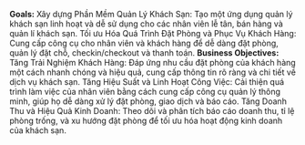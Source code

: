 **Goals:**
Xây dựng Phần Mềm Quản Lý Khách Sạn: Tạo một ứng dụng quản lý khách sạn linh hoạt và dễ sử dụng cho các nhân viên lễ tân, bán hàng và quản lí khách sạn.
Tối ưu Hóa Quá Trình Đặt Phòng và Phục Vụ Khách Hàng: Cung cấp công cụ cho nhân viên và khách hàng để dễ dàng đặt phòng, quản lý đặt chỗ, checkin/checkout và thanh toán.
**Business Objectives:**
Tăng Trải Nghiệm Khách Hàng: Đáp ứng nhu cầu đặt phòng của khách hàng một cách nhanh chóng và hiệu quả, cung cấp thông tin rõ ràng và chi tiết về dịch vụ khách sạn.
Tăng Hiệu Suất và Linh Hoạt Công Việc: Cải thiện quá trình làm việc của nhân viên bằng cách cung cấp công cụ quản lý thông minh, giúp họ dễ dàng xử lý đặt phòng, giao dịch và báo cáo.
Tăng Doanh Thu và Hiệu Quả Kinh Doanh: Theo dõi và phân tích báo cáo doanh thu, tỉ lệ phòng trống, và xu hướng đặt phòng để tối ưu hóa hoạt động kinh doanh của khách sạn.

